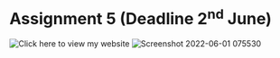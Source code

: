 # Assignment 5 (Deadline 2<sup>nd</sup> June)
![Click here to view my website ](https://niteshrajbaral.github.io/wt-lab-assignment/assignment5)
![Screenshot 2022-06-01 075530](https://user-images.githubusercontent.com/81466207/171374056-ae6af28b-b97a-458d-a5d1-15c567af5cab.jpg)
